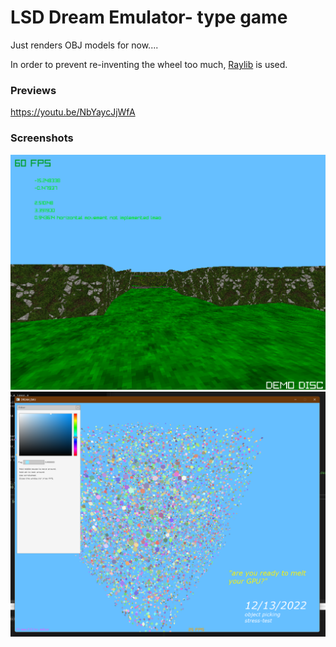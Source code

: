 # LSD Dream Emulator- type game

Just renders OBJ models for now....

In order to prevent re-inventing the wheel too much, [Raylib](https://github.com/raysan5/raylib) is used.

### Previews

<https://youtu.be/NbYaycJjWfA>

### Screenshots
![002](/screenshots/indev002.png)
![001](/screenshots/indev001.png)
